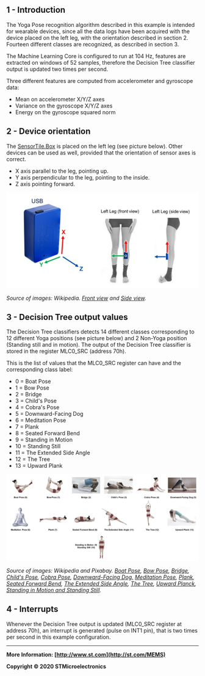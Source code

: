 ## 1 - Introduction

The Yoga Pose recognition algorithm described in this example is intended for wearable devices, since all the data logs have been acquired with the device placed on the left leg, with the orientation described in section 2. Fourteen different classes are recognized, as described in section 3.

The Machine Learning Core is configured to run at 104 Hz, features are extracted on windows of 52 samples, therefore the Decision Tree classifier output is updated two times per second.

Three different features are computed from accelerometer and gyroscope data:

- Mean on accelerometer X/Y/Z axes
- Variance on the gyroscope X/Y/Z axes
- Energy on the gyroscope squared norm


## 2 - Device orientation

The [SensorTile.Box](https://www.st.com/content/st_com/en/products/evaluation-tools/product-evaluation-tools/mems-motion-sensor-eval-boards/steval-mksbox1v1.html) is placed on the left leg (see picture below). Other devices can be used as well, provided that the orientation of sensor axes is correct.

- X axis parallel to the leg, pointing up.
- Y axis perpendicular to the leg, pointing to the inside.
- Z axis pointing forward.

![SensorTileBoxOnLeftLeg](./SensorTileBoxOnLeftLeg.jpg)

*Source of images: Wikipedia. [Front view](https://commons.wikimedia.org/wiki/File:Tadasana_Yoga-Asana_Nina-Mel.jpg) and [Side view](https://commons.wikimedia.org/wiki/File:Chaturanga-Dandasana_low_Yoga-Asana_Nina-Mel.jpg).*


## 3 - Decision Tree output values

The Decision Tree classifiers detects 14 different classes corresponding to 12 different Yoga positions (see picture below) and 2 Non-Yoga position (Standing still and in motion). The output of the Decision Tree classifier is stored in the register MLC0_SRC (address 70h).

This is the list of values that the MLC0_SRC register can have and the corresponding class label:

- 0 = Boat Pose
- 1 = Bow Pose
- 2 = Bridge
- 3 = Child's Pose
- 4 = Cobra's Pose
- 5 = Downward-Facing Dog
- 6 = Meditation Pose
- 7 = Plank
- 8 = Seated Forward Bend
- 9 = Standing in Motion
- 10 = Standing Still
- 11 = The Extended Side Angle
- 12 = The Tree
- 13 =  Upward Plank

![SensorTileBoxYogaPoses](./SensorTileBoxYogaPoses.jpg)

*Source of images: Wikipedia and Pixabay. [Boat Pose](https://en.wikipedia.org/wiki/File:Paripurna-Navasana_Yoga-Asana_Nina-Mel.jpg), [Bow Pose](https://commons.wikimedia.org/wiki/File:Tadasana_Yoga-Asana_Nina-Mel.jpg), [Bridge](https://commons.wikimedia.org/wiki/File:Setubandhasana_oblique_view.JPG), [Child's Pose](https://pixabay.com/it/photos/yoga-childs-posa-asana-2959214/), [Cobra Pose](https://commons.wikimedia.org/wiki/File:Bhujangasana_Yoga-Asana_Nina-Mel.jpg), [Downward-Facing Dog,](https://commons.wikimedia.org/wiki/File:Downward-Facing-Dog.JPG) [Meditation Pose](https://commons.wikimedia.org/wiki/File:Siddhasana_mulher.jpg), [Plank](https://commons.wikimedia.org/wiki/File:Chaturanga-Dandasana_low_Yoga-Asana_Nina-Mel.jpg), [Seated Forward Bend](https://commons.wikimedia.org/wiki/File:Janusirsasana_Yoga-Asana_Nina-Mel.jpg), [The Extended Side Angle](https://upload.wikimedia.org/wikipedia/commons/b/b5/Utthita-Parshvakonasana_Yoga-Asana_Nina-Mel.jpg), [The Tree](https://pl.m.wikipedia.org/wiki/Plik:Vriksasana_Yoga-Asana_Nina-Mel.jpg), [Upward Planck](https://commons.wikimedia.org/wiki/File:Putvottanasana_-_Upward_Plank_Pose_1_-_Diagonal_View.jpg), [Standing in Motion and Standing Still](https://commons.wikimedia.org/wiki/File:Tadasana_Yoga-Asana_Nina-Mel.jpg).*


## 4 - Interrupts

Whenever the Decision Tree output is updated (MLC0_SRC register at address 70h), an interrupt is generated (pulse on INT1 pin), that is two times per second in this example configuration. 

------

**More Information: [http://www.st.com](http://st.com/MEMS)**

**Copyright © 2020 STMicroelectronics**